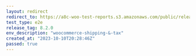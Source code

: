 ```yaml
---
layout: redirect
redirect_to: https://a8c-woo-test-reports.s3.amazonaws.com/public/release/8.2.0/woocommerce-shipping-&-tax/e2e/index.html
test_type: e2e
release_tag: 8.2.0
env_description: "woocommerce-shipping-&-tax"
created_at: "2023-10-10T20:28:46Z"
passed: true
---
```

